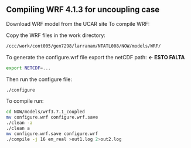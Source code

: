 ## Compiling WRF 4.1.3 for uncoupling case

Download WRF model from the UCAR site
To compile WRF:

Copy the WRF files in the work directory:

```bash
/ccc/work/cont005/gen7298/larranam/NTATL008/NOW/models/WRF/
```

To generate the configure.wrf file export the netCDF path: **<- ESTO FALTA**

```bash
export NETCDF=...
```

Then run the configure file:

```bash
./configure
```
To compile run:

```bash
cd NOW/models/wrf3.7.1_coupled
mv configure.wrf configure.wrf.save
./clean -a
./clean a
mv configure.wrf.save configure.wrf
./compile -j 16 em_real >out1.log 2>out2.log
```

